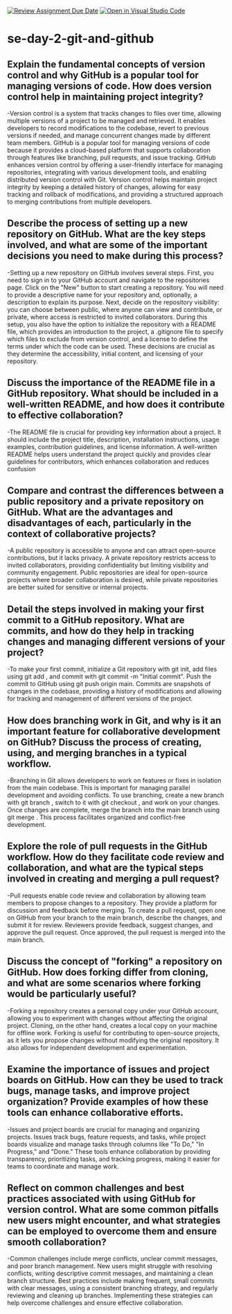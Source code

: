 [![Review Assignment Due Date](https://classroom.github.com/assets/deadline-readme-button-22041afd0340ce965d47ae6ef1cefeee28c7c493a6346c4f15d667ab976d596c.svg)](https://classroom.github.com/a/8wgCKhpZ)
[![Open in Visual Studio Code](https://classroom.github.com/assets/open-in-vscode-2e0aaae1b6195c2367325f4f02e2d04e9abb55f0b24a779b69b11b9e10269abc.svg)](https://classroom.github.com/online_ide?assignment_repo_id=15971179&assignment_repo_type=AssignmentRepo)
# se-day-2-git-and-github
## Explain the fundamental concepts of version control and why GitHub is a popular tool for managing versions of code. How does version control help in maintaining project integrity?
-Version control is a system that tracks changes to files over time, allowing multiple versions of a project to be managed and retrieved. It enables developers to record modifications to the codebase, revert to previous versions if needed, and manage concurrent changes made by different team members. GitHub is a popular tool for managing versions of code because it provides a cloud-based platform that supports collaboration through features like branching, pull requests, and issue tracking. GitHub enhances version control by offering a user-friendly interface for managing repositories, integrating with various development tools, and enabling distributed version control with Git. Version control helps maintain project integrity by keeping a detailed history of changes, allowing for easy tracking and rollback of modifications, and providing a structured approach to merging contributions from multiple developers.

## Describe the process of setting up a new repository on GitHub. What are the key steps involved, and what are some of the important decisions you need to make during this process?
-Setting up a new repository on GitHub involves several steps. First, you need to sign in to your GitHub account and navigate to the repositories page. Click on the "New" button to start creating a repository. You will need to provide a descriptive name for your repository and, optionally, a description to explain its purpose. Next, decide on the repository visibility: you can choose between public, where anyone can view and contribute, or private, where access is restricted to invited collaborators. During this setup, you also have the option to initialize the repository with a README file, which provides an introduction to the project, a .gitignore file to specify which files to exclude from version control, and a license to define the terms under which the code can be used. These decisions are crucial as they determine the accessibility, initial content, and licensing of your repository.

## Discuss the importance of the README file in a GitHub repository. What should be included in a well-written README, and how does it contribute to effective collaboration?
-The README file is crucial for providing key information about a project. It should include the project title, description, installation instructions, usage examples, contribution guidelines, and license information. A well-written README helps users understand the project quickly and provides clear guidelines for contributors, which enhances collaboration and reduces confusion
## Compare and contrast the differences between a public repository and a private repository on GitHub. What are the advantages and disadvantages of each, particularly in the context of collaborative projects?
-A public repository is accessible to anyone and can attract open-source contributions, but it lacks privacy. A private repository restricts access to invited collaborators, providing confidentiality but limiting visibility and community engagement. Public repositories are ideal for open-source projects where broader collaboration is desired, while private repositories are better suited for sensitive or internal projects.
## Detail the steps involved in making your first commit to a GitHub repository. What are commits, and how do they help in tracking changes and managing different versions of your project?
-To make your first commit, initialize a Git repository with git init, add files using git add <filename>, and commit with git commit -m "Initial commit". Push the commit to GitHub using git push origin main. Commits are snapshots of changes in the codebase, providing a history of modifications and allowing for tracking and management of different versions of the project.
## How does branching work in Git, and why is it an important feature for collaborative development on GitHub? Discuss the process of creating, using, and merging branches in a typical workflow.
-Branching in Git allows developers to work on features or fixes in isolation from the main codebase. This is important for managing parallel development and avoiding conflicts. To use branching, create a new branch with git branch <branch-name>, switch to it with git checkout <branch-name>, and work on your changes. Once changes are complete, merge the branch into the main branch using git merge <branch-name>. This process facilitates organized and conflict-free development.
## Explore the role of pull requests in the GitHub workflow. How do they facilitate code review and collaboration, and what are the typical steps involved in creating and merging a pull request?
-Pull requests enable code review and collaboration by allowing team members to propose changes to a repository. They provide a platform for discussion and feedback before merging. To create a pull request, open one on GitHub from your branch to the main branch, describe the changes, and submit it for review. Reviewers provide feedback, suggest changes, and approve the pull request. Once approved, the pull request is merged into the main branch.
## Discuss the concept of "forking" a repository on GitHub. How does forking differ from cloning, and what are some scenarios where forking would be particularly useful?
-Forking a repository creates a personal copy under your GitHub account, allowing you to experiment with changes without affecting the original project. Cloning, on the other hand, creates a local copy on your machine for offline work. Forking is useful for contributing to open-source projects, as it lets you propose changes without modifying the original repository. It also allows for independent development and experimentation.
## Examine the importance of issues and project boards on GitHub. How can they be used to track bugs, manage tasks, and improve project organization? Provide examples of how these tools can enhance collaborative efforts.
-Issues and project boards are crucial for managing and organizing projects. Issues track bugs, feature requests, and tasks, while project boards visualize and manage tasks through columns like "To Do," "In Progress," and "Done." These tools enhance collaboration by providing transparency, prioritizing tasks, and tracking progress, making it easier for teams to coordinate and manage work.


## Reflect on common challenges and best practices associated with using GitHub for version control. What are some common pitfalls new users might encounter, and what strategies can be employed to overcome them and ensure smooth collaboration?
-Common challenges include merge conflicts, unclear commit messages, and poor branch management. New users might struggle with resolving conflicts, writing descriptive commit messages, and maintaining a clean branch structure. Best practices include making frequent, small commits with clear messages, using a consistent branching strategy, and regularly reviewing and cleaning up branches. Implementing these strategies can help overcome challenges and ensure effective collaboration.
